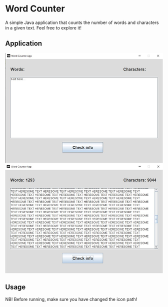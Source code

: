 <h1>Word Counter</h1>
<p>A simple Java application that counts the number of words and characters in a given text. Feel free to explore it!</p>
<h2>Application</h2>
<img src="https://raw.githubusercontent.com/anachevv/WordCounter/main/images/app.jpg">
<img src="https://raw.githubusercontent.com/anachevv/WordCounter/main/images/result.jpg">
<h2>Usage</h2>
<p>NB! Before running, make sure you have changed the icon path!</p>